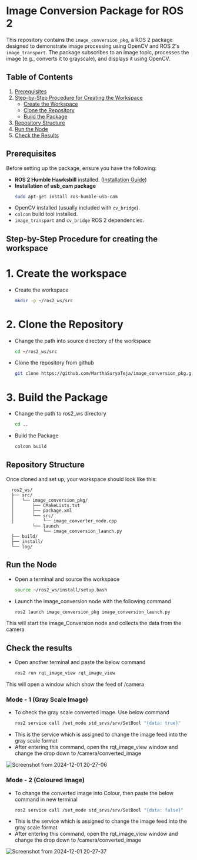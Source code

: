 # Image Conversion Package for ROS 2

This repository contains the `image_conversion_pkg`, a ROS 2 package designed to demonstrate image processing using OpenCV and ROS 2's `image_transport`. The package subscribes to an image topic, processes the image (e.g., converts it to grayscale), and displays it using OpenCV.

## Table of Contents

1. [Prerequisites](#prerequisites)  
2. [Step-by-Step Procedure for Creating the Workspace](#step-by-step-procedure-for-creating-the-workspace)  
   - [Create the Workspace](#create-the-workspace)  
   - [Clone the Repository](#clone-the-repository)   
   - [Build the Package](#build-the-package)  
3. [Repository Structure](#repository-structure)  
4. [Run the Node](#run-the-node)  
5. [Check the Results](#check-the-results)

## Prerequisites

Before setting up the package, ensure you have the following:

- **ROS 2 Humble Hawksbill** installed. ([Installation Guide](https://docs.ros.org/en/humble/Installation.html))
- **Installation of usb_cam package** 
    ```bash
    sudo apt-get install ros-humble-usb-cam
- OpenCV installed (usually included with `cv_bridge`).  
- `colcon` build tool installed.  
- `image_transport` and `cv_bridge` ROS 2 dependencies.

## Step-by-Step Procedure for creating the workspace
# 1. Create the workspace 
- Create the workspace 
    ```bash
    mkdir -p ~/ros2_ws/src
# 2. Clone the Repository
- Change the path into source directory of the workspace
    ```bash
    cd ~/ros2_ws/src
- Clone the repository from github
    ```bash
    git clone https://github.com/MarthaSuryaTeja/image_conversion_pkg.git
# 3. Build the Package 
- Change the path to ros2_ws directory
    ```bash
    cd ..
- Build the Package
    ```bash
    colcon build
## Repository Structure

Once cloned and set up, your workspace should look like this:

      ros2_ws/
      ├── src/
      │   └── image_conversion_pkg/
      │       ├── CMakeLists.txt
      │       ├── package.xml
      │       └── src/
      │           └── image_converter_node.cpp
              └── launch
                  └── image_conversion_launch.py
      ├── build/
      ├── install/
      └── log/

## Run the Node
- Open a terminal and source the workspace
    ```bash
    source ~/ros2_ws/install/setup.bash
- Launch the image_conversion node with the following command
    ```bash
    ros2 launch image_conversion_pkg image_conversion_launch.py
This will start the image_Conversion node and collects the data from the camera

## Check the results
- Open another terminal and paste the below command
    ```bash
    ros2 run rqt_image_view rqt_image_view
This will open a window which show the feed of /camera
### Mode - 1 (Gray Scale Image)
- To check the gray scale converted image. Use below command
    ```bash
    ros2 service call /set_mode std_srvs/srv/SetBool "{data: true}"
- This is the service which is assigned to change the image feed into the gray scale format
- After entering this command, open the rqt_image_view window and change the drop down to /camera/converted_image

![Screenshot from 2024-12-01 20-27-06](https://github.com/user-attachments/assets/b3bb30ca-be78-4692-a8ea-594c0081cb29)


### Mode - 2 (Coloured Image)
- To change the converted image into Colour, then paste the below command in new terminal
    ```bash
    ros2 service call /set_mode std_srvs/srv/SetBool "{data: false}"
- This is the service which is assigned to change the image feed into the gray scale format
- After entering this command, open the rqt_image_view window and change the drop down to /camera/converted_image

![Screenshot from 2024-12-01 20-27-37](https://github.com/user-attachments/assets/06e8e8e3-47de-4463-872d-aec1461cf5e6)
